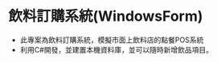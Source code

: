 ﻿
# 飲料訂購系統(WindowsForm) 


- 此專案為飲料訂購系統，模擬市面上飲料店的點餐POS系統<br>
- 利用C#開發，並建置本機資料庫，並可以隨時新增飲品項目。

<br>
   
